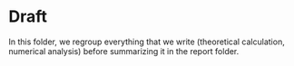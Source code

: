 # Draft

In this folder, we regroup everything that we write (theoretical calculation, numerical analysis) before summarizing it in the report folder.
